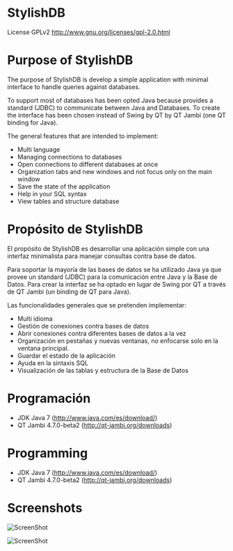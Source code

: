 StylishDB
===========

License GPLv2
http://www.gnu.org/licenses/gpl-2.0.html

Purpose of StylishDB
====================

The purpose of StylishDB is develop a simple application with minimal interface to handle queries against databases.

To support most of databases has been opted Java because provides a standard (JDBC) to communicate between Java and Databases. To create the interface has been chosen instead of Swing by QT by QT Jambi (one QT binding for Java).

The general features that are intended to implement:

* Multi language
* Managing connections to databases
* Open connections to different databases at once
* Organization tabs and new windows and not focus only on the main window
* Save the state of the application
* Help in your SQL syntax
* View tables and structure database


Propósito de StylishDB
====================

El propósito de StylishDB es desarrollar una aplicación simple con una interfaz minimalista para manejar consultas contra base de datos.

Para soportar la mayoría de las bases de datos se ha utilizado Java ya que provee un standard (JDBC) para la comunicación entre Java y la Base de Datos. Para crear la interfaz se ha optado en lugar de Swing por QT a través de QT Jambi (un binding de QT para Java).

Las funcionalidades generales que se pretenden implementar:

* Multi idioma
* Gestión de conexiones contra bases de datos
* Abrir conexiones contra diferentes bases de datos a la vez
* Organización en pestañas y nuevas ventanas, no enfocarse solo en la ventana principal.
* Guardar el estado de la aplicación
* Ayuda en la sintaxis SQL
* Visualización de las tablas y estructura de la Base de Datos

Programación
============

* JDK Java 7 (http://www.java.com/es/download/)
* QT Jambi 4.7.0-beta2 (http://qt-jambi.org/downloads)

Programming
============

* JDK Java 7 (http://www.java.com/es/download/)
* QT Jambi 4.7.0-beta2 (http://qt-jambi.org/downloads)

Screenshots
===========

![ScreenShot](https://raw.github.com/miguelgonzalez/StylishDB/master/imgReadme/User_MySQL.png)

![ScreenShot](https://raw.github.com/miguelgonzalez/StylishDB/master/imgReadme/User_MySQL_Info.png)